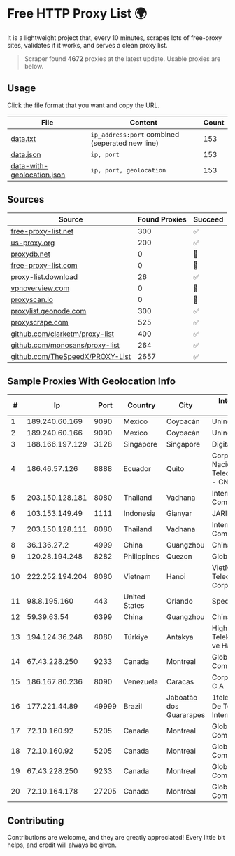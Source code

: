 
# Free HTTP Proxy List 🌍

It is a lightweight project that, every 10 minutes, scrapes lots of free-proxy sites, validates if it works, and serves a clean proxy list.


> Scraper found **4672** proxies at the latest update. Usable proxies are below.

## Usage

Click the file format that you want and copy the URL.


|File|Content|Count|
|----|-------|-----|
|[data.txt](https://raw.githubusercontent.com/themiralay/Proxy-List-World/master/data.txt)|`ip_address:port` combined (seperated new line)|153|
|[data.json](https://raw.githubusercontent.com/themiralay/Proxy-List-World/master/data.json)|`ip, port`|153|
|[data-with-geolocation.json](https://raw.githubusercontent.com/themiralay/Proxy-List-World/master/data-with-geolocation.json)|`ip, port, geolocation`|153|

## Sources

|Source|Found Proxies|Succeed|
|------|-------------|-------|
|[free-proxy-list.net](https://free-proxy-list.net)|300|✅|
|[us-proxy.org](https://www.us-proxy.org)|200|✅|
|[proxydb.net](http://proxydb.net)|0|🚫|
|[free-proxy-list.com](https://free-proxy-list.com/?page=&port=&type%5B%5D=http&type%5B%5D=https&up_time=0&search=Search)|0|🚫|
|[proxy-list.download](https://www.proxy-list.download/HTTP)|26|✅|
|[vpnoverview.com](https://vpnoverview.com/privacy/anonymous-browsing/free-proxy-servers)|0|🚫|
|[proxyscan.io](https://www.proxyscan.io)|0|🚫|
|[proxylist.geonode.com](https://proxylist.geonode.com/api/proxy-list?limit=300&page=1&sort_by=lastChecked&sort_type=desc&protocols=http,https)|300|✅|
|[proxyscrape.com](https://api.proxyscrape.com/v2/?request=displayproxies&protocol=http&timeout=10000&country=all&ssl=all&anonymity=all)|525|✅|
|[github.com/clarketm/proxy-list](https://raw.githubusercontent.com/clarketm/proxy-list/master/proxy-list-raw.txt)|400|✅|
|[github.com/monosans/proxy-list](https://raw.githubusercontent.com/monosans/proxy-list/main/proxies/http.txt)|264|✅|
|[github.com/TheSpeedX/PROXY-List](https://raw.githubusercontent.com/TheSpeedX/PROXY-List/master/http.txt)|2657|✅|


## Sample Proxies With Geolocation Info

|#|Ip|Port|Country|City|Internet Service Provider|
|-|--|----|-------|----|-------------------------|
|1|189.240.60.169|9090|Mexico|Coyoacán|Uninet S.A. de C.V.|
|2|189.240.60.166|9090|Mexico|Coyoacán|Uninet S.A. de C.V.|
|3|188.166.197.129|3128|Singapore|Singapore|DigitalOcean, LLC|
|4|186.46.57.126|8888|Ecuador|Quito|Corporacion Nacional De Telecomunicaciones - CNT EP|
|5|203.150.128.181|8080|Thailand|Vadhana|Internet Thailand Company Ltd|
|6|103.153.149.49|1111|Indonesia|Gianyar|JARINGANKU|
|7|203.150.128.111|8080|Thailand|Vadhana|Internet Thailand Company Ltd|
|8|36.136.27.2|4999|China|Guangzhou|China Mobile|
|9|120.28.194.248|8282|Philippines|Quezon|Globe Telecom|
|10|222.252.194.204|8080|Vietnam|Hanoi|VietNam Post and Telecom Corporation|
|11|98.8.195.160|443|United States|Orlando|Spectrum|
|12|59.39.63.54|6399|China|Guangzhou|Chinanet|
|13|194.124.36.248|8080|Türkiye|Antakya|High Speed Telekomunikasyon ve Hab. Hiz. Ltd. Sti.|
|14|67.43.228.250|9233|Canada|Montreal|GloboTech Communications|
|15|186.167.80.236|8090|Venezuela|Caracas|Corporacion Digitel C.A|
|16|177.221.44.89|49999|Brazil|Jaboatão dos Guararapes|1telecom Servicos De Tecnologia EM Internet Ltda|
|17|72.10.160.92|5205|Canada|Montreal|GloboTech Communications|
|18|72.10.160.92|5205|Canada|Montreal|GloboTech Communications|
|19|67.43.228.250|9233|Canada|Montreal|GloboTech Communications|
|20|72.10.164.178|27205|Canada|Montreal|GloboTech Communications|



## Contributing

Contributions are welcome, and they are greatly appreciated! Every
little bit helps, and credit will always be given.

